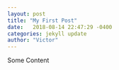 ```yaml
---
layout: post
title: "My First Post"
date:   2018-08-14 22:47:29 -0400
categories: jekyll update
author: "Victor"
---
```


Some Content
